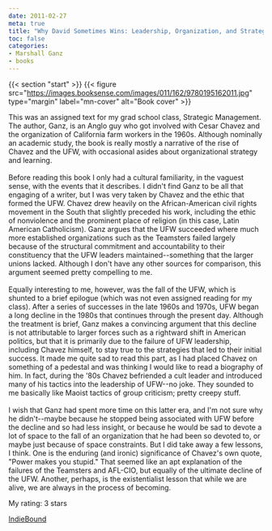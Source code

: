 ```yaml
---
date: 2011-02-27
meta: true
title: "Why David Sometimes Wins: Leadership, Organization, and Strategy in the California Farm Worker Movement"
toc: false
categories:
- Marshall Ganz
- books
---
```


{{< section "start" >}}
{{< figure src="https://images.booksense.com/images/011/162/9780195162011.jpg" type="margin" label="mn-cover" alt="Book cover" >}}

This was an assigned text for my grad school class, Strategic Management. The author, Ganz, is an Anglo guy who got involved with Cesar Chavez and the organization of California farm workers in the 1960s. Although nominally an academic study, the book is really mostly a narrative of the rise of Chavez and the UFW, with occasional asides about organizational strategy and learning. <br /><br />Before reading this book I only had a cultural familiarity, in the vaguest sense, with the events that it describes. I didn't find Ganz to be all that engaging of a writer, but I was very taken by Chavez and the ethic that formed the UFW. Chavez drew heavily on the African-American civil rights movement in the South that slightly preceded his work, including the ethic of nonviolence and the prominent place of religion (in this case, Latin American Catholicism). Ganz argues that the UFW succeeded where much more established organizations such as the Teamsters failed largely because of the structural commitment and accountability to their constituency that the UFW leaders maintained--something that the larger unions lacked. Although I don't have any other sources for comparison, this argument seemed pretty compelling to me.<br /><br />Equally interesting to me, however, was the fall of the UFW, which is shunted to a brief epilogue (which was not even assigned reading for my class). After a series of successes in the late 1960s and 1970s, UFW began a long decline in the 1980s that continues through the present day. Although the treatment is brief, Ganz makes a convincing argument that this decline is not attributable to larger forces such as a rightward shift in American politics, but that it is primarily due to the failure of UFW leadership, including Chavez himself, to stay true to the strategies that led to their initial success. It made me quite sad to read this part, as I had placed Chavez on something of a pedestal and was thinking I would like to read a biography of him. In fact, during the '80s Chavez befriended a cult leader and introduced many of his tactics into the leadership of UFW--no joke. They sounded to me basically like Maoist tactics of group criticism; pretty creepy stuff. <br /><br />I wish that Ganz had spent more time on this latter era, and I'm not sure why he didn't--maybe because he stopped being associated with UFW before the decline and so had less insight, or because he would be sad to devote a lot of space to the fall of an organization that he had been so devoted to, or maybe just because of space constraints. But I did take away a few lessons, I think. One is the enduring (and ironic) significance of Chavez's own quote, "Power makes you stupid." That seemed like an apt explanation of the failures of the Teamsters and AFL-CIO, but equally of the ultimate decline of the UFW. Another, perhaps, is the existentialist lesson that while we are alive, we are always in the process of becoming.

My rating: 3 stars  

[IndieBound](https://www.indiebound.org/book/9780195162011)
